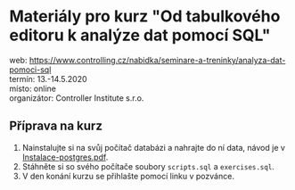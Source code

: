 # Materiály pro kurz "Od tabulkového editoru k analýze dat pomocí SQL"

web: https://www.controlling.cz/nabidka/seminare-a-treninky/analyza-dat-pomoci-sql    
termín: 13.-14.5.2020    
místo:  online          
organizátor: Controller Institute s.r.o.

## Příprava na kurz
1. Nainstalujte si na svůj počítač databázi a nahrajte do ní data, návod je v [Instalace-postgres.pdf](Instalace-postgres.pdf).
1. Stáhněte si so svého počítače soubory `scripts.sql` a `exercises.sql`.
1. V den konání kurzu se přihlašte pomocí linku v pozvánce.
